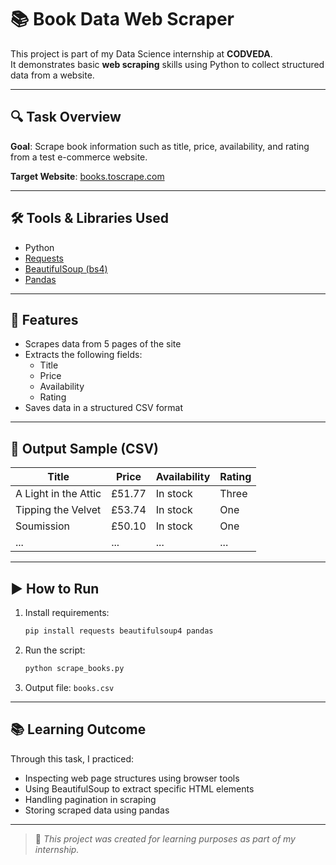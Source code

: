 # 📚 Book Data Web Scraper

This project is part of my Data Science internship at **CODVEDA**.  
It demonstrates basic **web scraping** skills using Python to collect structured data from a website.

---

## 🔍 Task Overview

**Goal**: Scrape book information such as title, price, availability, and rating from a test e-commerce website.

**Target Website**: [books.toscrape.com](http://books.toscrape.com)

---

## 🛠️ Tools & Libraries Used

- Python
- [Requests](https://pypi.org/project/requests/)
- [BeautifulSoup (bs4)](https://pypi.org/project/beautifulsoup4/)
- [Pandas](https://pandas.pydata.org/)

---

## 📄 Features

- Scrapes data from 5 pages of the site
- Extracts the following fields:
  - Title
  - Price
  - Availability
  - Rating
- Saves data in a structured CSV format

---

## 📁 Output Sample (CSV)

| Title                     | Price  | Availability | Rating |
|--------------------------|--------|--------------|--------|
| A Light in the Attic     | £51.77 | In stock     | Three  |
| Tipping the Velvet       | £53.74 | In stock     | One    |
| Soumission               | £50.10 | In stock     | One    |
| ...                      | ...    | ...          | ...    |

---

## ▶️ How to Run

1. Install requirements:
    ```bash
    pip install requests beautifulsoup4 pandas
    ```

2. Run the script:
    ```bash
    python scrape_books.py
    ```

3. Output file: `books.csv`

---

## 📚 Learning Outcome

Through this task, I practiced:
- Inspecting web page structures using browser tools
- Using BeautifulSoup to extract specific HTML elements
- Handling pagination in scraping
- Storing scraped data using pandas

---

> 🧠 _This project was created for learning purposes as part of my internship._
